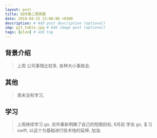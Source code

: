 ```yaml
---
layout: post
title: 四月第二周周报
date: 2019-04-15 23:00:00 +0300
description: # Add post description (optional)
img: git_table.jpg # Add image post (optional)
tags: [plan] # add tag
---
```


## 背景介绍

>   上周 公司事情比较多, 各种大小事故会.    

## 其他
>   周末没有学习,     

## 学习
>   上周继续学习 go, 另外重新明确了自己的短期目标, 6月前 学会 go, 复习 swift, 以这个为基础进行技术栈的延伸, 加油. 
